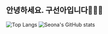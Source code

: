 ## 안녕하세요. 구선아입니다🙇🏻‍♀️

<!--
**developer0826/developer0826** is a ✨ _special_ ✨ repository because its `README.md` (this file) appears on your GitHub profile.

Here are some ideas to get you started:

- 🔭 I’m currently working on ...
- 🌱 I’m currently learning ...
- 👯 I’m looking to collaborate on ...
- 🤔 I’m looking for help with ...
- 💬 Ask me about ...
- 📫 How to reach me: ...
- 😄 Pronouns: ...
- ⚡ Fun fact: ...
-->
![Top Langs](https://github-readme-stats.vercel.app/api/top-langs/?username=developer0826&layout=compact&theme=outrun)
![Seona's GitHub stats](https://github-readme-stats.vercel.app/api?username=developer0826&show_icons=true&theme=outrun&count_private=true)
